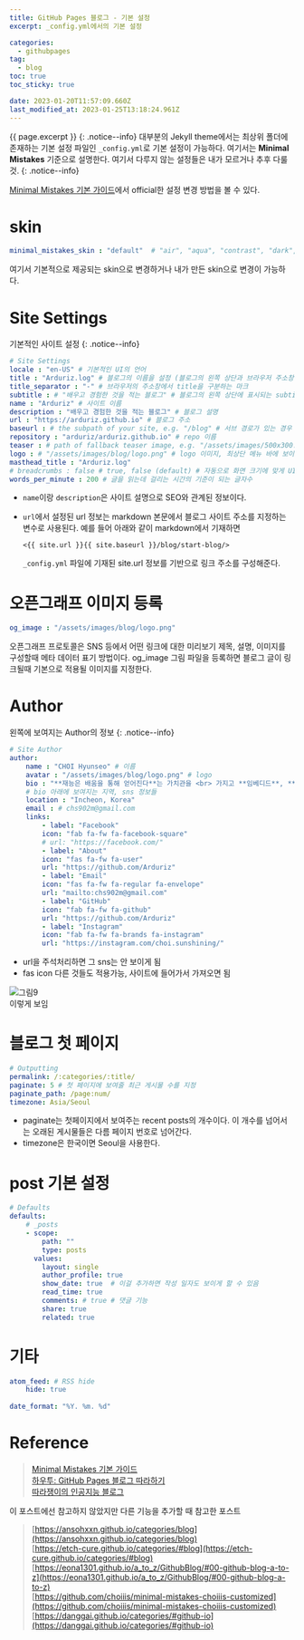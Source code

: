 ```yaml
---
title: GitHub Pages 블로그 - 기본 설정
excerpt: _config.yml에서의 기본 설정

categories:
  - githubpages
tag:
  - blog
toc: true
toc_sticky: true

date: 2023-01-20T11:57:09.660Z
last_modified_at: 2023-01-25T13:18:24.961Z
---
```


{{ page.excerpt }}
{: .notice--info}
대부분의 Jekyll theme에서는 최상위 폴더에 존재하는 기본 설정 파일인 `_config.yml`로 기본 설정이 가능하다. 여기서는 **Minimal Mistakes** 기준으로 설명한다.
여기서 다루지 않는 설정들은 내가 모르거나 추후 다룰 것.
{: .notice--info}

[Minimal Mistakes 기본 가이드](https://mmistakes.github.io/minimal-mistakes/docs/configuration/)에서 official한 설정 변경 방법을 볼 수 있다.

# skin
```yml
minimal_mistakes_skin : "default"  # "air", "aqua", "contrast", "dark", "dirt", "neon", "mint", "plum", "sunrise"
```
여기서 기본적으로 제공되는 skin으로 변경하거나 내가 만든 skin으로 변경이 가능하다.

# Site Settings
기본적인 사이트 설정
{: .notice--info}

```yml
# Site Settings
locale : "en-US" # 기본적인 UI의 언어
title : "Arduriz.log" # 블로그의 이름을 설정 (블로그의 왼쪽 상단과 브라우저 주소창에 표시됨)
title_separator : "-" # 브라우저의 주소창에서 title을 구분하는 마크
subtitle : # "배우고 경험한 것을 적는 블로그" # 블로그의 왼쪽 상단에 표시되는 subtitle
name : "Arduriz" # 사이트 이름
description : "배우고 경험한 것을 적는 블로그" # 블로그 설명
url : "https://arduriz.github.io" # 블로그 주소
baseurl : # the subpath of your site, e.g. "/blog" # 서브 경로가 있는 경우 기재
repository : "arduriz/arduriz.github.io" # repo 이름
teaser : # path of fallback teaser image, e.g. "/assets/images/500x300.png" # teaser 이미지
logo : # "/assets/images/blog/logo.png" # logo 이미지, 최상단 메뉴 바에 보이게 됨
masthead_title : "Arduriz.log" 
# breadcrumbs : false # true, false (default) # 자동으로 화면 크기에 맞게 UI 크기가 조정되는 기능인데 beta인듯
words_per_minute : 200 # 글을 읽는데 걸리는 시간의 기준이 되는 글자수
```

* `name`이랑 `description`은 사이트 설명으로 SEO와 관계된 정보이다.

* `url`에서 설정된 url 정보는 markdown 본문에서 블로그 사이트 주소를 지정하는 변수로 사용된다.
예를 들어 아래와 같이 markdown에서 기재하면
	```
	<{{ site.url }}{{ site.baseurl }}/blog/start-blog/>
	```
	`_config.yml` 파일에 기재된 site.url 정보를 기반으로 링크 주소를 구성해준다. 

# 오픈그래프 이미지 등록
```yml
og_image : "/assets/images/blog/logo.png"
```
오픈그래프 프로토콜은 SNS 등에서 어떤 링크에 대한 미리보기 제목, 설명, 이미지를 구성할때 메타 데이터 표기 방법이다.
og_image 그림 파일을 등록하면 블로그 글이 링크될때 기본으로 적용될 이미지를 지정한다. 

# Author
왼쪽에 보여지는 Author의 정보
{: .notice--info}

```yml
# Site Author
author:
	name : "CHOI Hyunseo" # 이름
	avatar : "/assets/images/blog/logo.png" # logo
	bio : "**재능은 배움을 통해 얻어진다**는 가치관을 <br> 가지고 **임베디드**, **회로**, **프로그래밍**을 <br> 배우고 경험하는 중인 전자공학도입니다." # 설명, Markdown 문법 적용가능
	# bio 아래에 보여지는 지역, sns 정보들
	location : "Incheon, Korea"
	email : # chs902m@gmail.com
	links:
		- label: "Facebook"
		icon: "fab fa-fw fa-facebook-square"
		# url: "https://facebook.com/"
		- label: "About"
		icon: "fas fa-fw fa-user"
		url: "https://github.com/Arduriz"
		- label: "Email"
		icon: "fas fa-fw fa-regular fa-envelope"
		url: "mailto:chs902m@gmail.com"
		- label: "GitHub"
		icon: "fab fa-fw fa-github"
		url: "https://github.com/Arduriz"
		- label: "Instagram"
		icon: "fab fa-fw fa-brands fa-instagram"
		url: "https://instagram.com/choi.sunshining/"
```
- url을 주석처리하면 그 sns는 안 보이게 됨
- fas icon 다른 것들도 적용가능, 사이트에 들어가서 가져오면 됨

![그림9](https://user-images.githubusercontent.com/65582244/215241416-b80a35aa-d46f-4dbc-a279-1caa5f0548c5.png) <br>
이렇게 보임

# 블로그 첫 페이지
```yml
# Outputting
permalink: /:categories/:title/
paginate: 5 # 첫 페이지에 보여줄 최근 게시물 수를 지정
paginate_path: /page:num/
timezone: Asia/Seoul
```
- paginate는 첫페이지에서 보여주는 recent posts의 개수이다. 이 개수를 넘어서는 오래된 게시물들은 다름 페이지 번호로 넘어간다.
- timezone은 한국이면 Seoul을 사용한다.

# post 기본 설정
```yml
# Defaults
defaults:
	# _posts
	- scope:
		path: ""
		type: posts
	  values:
		layout: single
		author_profile: true
		show_date: true  # 이걸 추가하면 작성 일자도 보이게 할 수 있음
		read_time: true
		comments: # true # 댓글 기능
		share: true
		related: true
```

# 기타
```yml
atom_feed: # RSS hide
	hide: true
	
date_format: "%Y. %m. %d"
```

# Reference
> [Minimal Mistakes 기본 가이드](https://mmistakes.github.io/minimal-mistakes/docs/configuration/) <br>
> [하우투: GitHub Pages 블로그 따라하기](https://devinlife.com/howto/) <br>
> [따라쟁이의 인공지능 블로그](https://khw11044.github.io/githubpages/) <br>

이 포스트에선 참고하지 않았지만 다른 기능을 추가할 때 참고한 포스트
> [https://ansohxxn.github.io/categories/blog](https://ansohxxn.github.io/categories/blog) <br>
> [https://etch-cure.github.io/categories/#blog](https://etch-cure.github.io/categories/#blog) <br>
> [https://eona1301.github.io/a_to_z/GithubBlog/#00-github-blog-a-to-z](https://eona1301.github.io/a_to_z/GithubBlog/#00-github-blog-a-to-z) <br>
> [https://github.com/choiiis/minimal-mistakes-choiiis-customized](https://github.com/choiiis/minimal-mistakes-choiiis-customized) <br>
> [https://danggai.github.io/categories/#github-io](https://danggai.github.io/categories/#github-io) <br>
